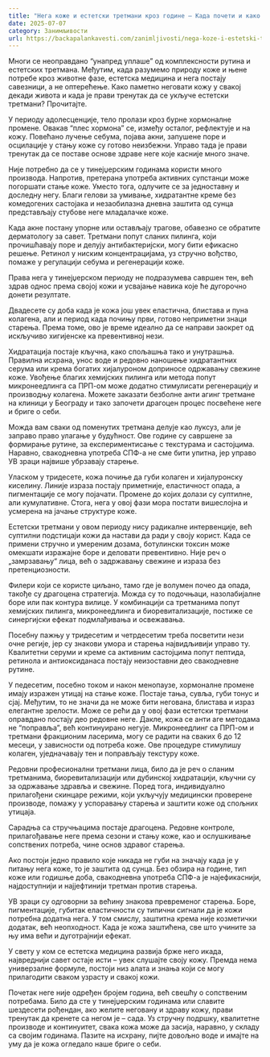 ```yaml
---
title: "Нега коже и естетски третмани кроз године – Када почети и како прилагодити негу?"
date: 2025-07-07
category: Занимљивости
url: https://backapalankavesti.com/zanimljivosti/nega-koze-i-estetski-tretmani-kroz-godine/
---
```


Многи се неоправдано “унапред уплаше” од комплексности рутина и естетских третмана. Међутим, када разумемо природу коже и њене потребе кроз животне фазе, естетска медицина и нега постају савезници, а не оптерећење. Како паметно неговати кожу у свакој декади живота и када је прави тренутак да се укључе естетски третмани? Прочитајте.

У периоду адолесценције, тело пролази кроз бурне хормоналне промене. Овакав “плес хормона” се, између осталог, рефлектује и на кожу. Повећано лучење себума, појава акни, запушене поре и осцилације у стању коже су готово неизбежни. Управо тада је прави тренутак да се поставе основе здраве неге које касније много значе.

Није потребно да се у тинејџерским годинама користи много производа. Напротив, претерана употреба активних супстанци може погоршати стање коже. Уместо тога, одлучите се за једноставну и доследну негу. Благи гелови за умивање, хидратантне креме без комедогених састојака и незаобилазна дневна заштита од сунца представљају стубове неге младалачке коже.

Када акне постану упорне или остављају трагове, обавезно се обратите дерматологу за савет. Третмани попут сланих пилинга, који прочишћавају поре и делују антибактеријски, могу бити ефикасно решење. Ретинол у ниским концентрацијама, уз стручно вођство, помаже у регулацији себума и регенерацији коже.

Права нега у тинејџерском периоду не подразумева савршен тен, већ здрав однос према својој кожи и усвајање навика које ће дугорочно донети резултате.

Двадесете су доба када је кожа још увек еластична, блистава и пуна колагена, али и период када почињу први, готово неприметни знаци старења. Према томе, ово је време идеално да се направи заокрет од искључиво хигијенске ка превентивној нези.

Хидратација постаје кључна, како спољашња тако и унутрашња. Правилна исхрана, унос воде и редовно наношење хидратантних серума или крема богатих хијалуроном доприносе одржавању свежине коже. Увођење благих хемијских пилинга или метода попут микронеедлинга са ПРП-ом може додатно стимулисати регенерацију и производњу колагена. Можете заказати безболне анти агинг третмане на клиници у Београду и тако започети драгоцен процес посвећене неге и бриге о себи.

Можда вам сваки од поменутих третмана делује као луксуз, али је заправо право улагање у будућност. Ове године су савршене за формирање рутине, за експериментисање с текстурама и састојцима. Наравно, свакодневна употреба СПФ-а не сме бити упитна, јер управо УВ зраци највише убрзавају старење.

Уласком у тридесете, кожа почиње да губи колаген и хијалуронску киселину. Линије израза постају приметније, еластичност опада, а пигментације се могу појачати. Промене до којих долази су суптилне, али кумулативне. Стога, нега у овој фази мора постати вишеслојна и усмерена на јачање структуре коже.

Естетски третмани у овом периоду нису радикалне интервенције, већ суптилни подстицаји кожи да настави да ради у своју корист. Када се примени стручно и умереним дозама, ботулински токсин може омекшати изражајне боре и деловати превентивно. Није реч о „замрзавању“ лица, већ о задржавању свежине и израза без претенциозности.

Филери који се користе циљано, тамо где је волумен почео да опада, такође су драгоцена стратегија. Можда су то подочњаци, назолабијалне боре или пак контура вилице. У комбинацији са третманима попут хемијских пилинга, микронеедлинга и биоревитализације, постиже се синергијски ефекат подмлађивања и освежавања.

Посебну пажњу у тридесетим и четрдесетим треба посветити нези очне регије, јер су знакови умора и старења највидљивији управо ту. Квалитетни серуми и креме са активним састојцима попут пептида, ретинола и антиоксиданаса постају неизоставни део свакодневне рутине.

У педесетим, посебно током и након менопаузе, хормоналне промене имају изражен утицај на стање коже. Постаје тања, сувља, губи тонус и сјај. Међутим, то не значи да не може бити негована, блистава и израз елегантне зрелости. Може се рећи да у овој фази естетски третмани оправдано постају део редовне неге. Дакле, кожа се анти аге методама не “поправља”, већ континуирано негује. Микронеедлинг са ПРП-ом и третмани фракционим ласерима, могу се радити на сваких 6 до 12 месеци, у зависности од потреба коже. Ове процедуре стимулишу колаген, уједначавају тен и поправљају текстуру коже.

Редовни професионални третмани лица, било да је реч о сланим третманима, биоревитализацији или дубинској хидратацији, кључни су за одржавање здравља и свежине. Поред тога, индивидуално прилагођени скинцаре режими, који укључују медицински проверене производе, помажу у успоравању старења и заштити коже од спољних утицаја.

Сарадња са стручњацима постаје драгоцена. Редовне контроле, прилагођавање неге према сезони и стању коже, као и ослушкивање сопствених потреба, чине основ здравог старења.

Ако постоји једно правило које никада не губи на значају када је у питању нега коже, то је заштита од сунца. Без обзира на године, тип коже или годишње доба, свакодневна употреба СПФ-а је најефикаснији, најдоступнији и најјефтинији третман против старења.

УВ зраци су одговорни за већину знакова превременог старења. Боре, пигментације, губитак еластичности су типични сигнали да је кожи потребна додатна нега. У том смислу, заштитна крема није козметички додатак, већ неопходност. Када је кожа заштићена, све што учините за њу има већи и дуготрајнији ефекат.

У свету у ком се естетска медицина развија брже него икада, највреднији савет остаје исти – увек слушајте своју кожу. Премда нема универзалне формуле, постоји низ алата и знања који се могу прилагодити сваком узрасту и свакој кожи.

Почетак неге није одређен бројем година, већ свешћу о сопственим потребама. Било да сте у тинејџерским годинама или славите шездесети рођендан, ако желите неговану и здраву кожу, прави тренутак да кренете са негом је – сада. Уз стручну подршку, квалитетне производе и континуитет, свака кожа може да засија, наравно, у складу са својим годинама. Пазите на исхрану, пијте довољно воде и имајте на уму да је кожа огледало наше бриге о себи.
